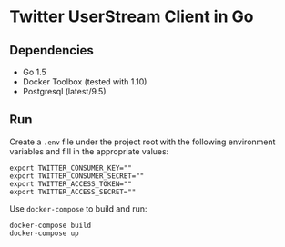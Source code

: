 # Twitter UserStream Client in Go

## Dependencies

- Go 1.5
- Docker Toolbox (tested with 1.10)
- Postgresql (latest/9.5)

## Run

Create a `.env` file under the project root with the following environment
variables and fill in the appropriate values:

```
export TWITTER_CONSUMER_KEY=""
export TWITTER_CONSUMER_SECRET=""
export TWITTER_ACCESS_TOKEN=""
export TWITTER_ACCESS_SECRET=""
```

Use `docker-compose` to build and run:

```
docker-compose build
docker-compose up
```

